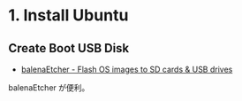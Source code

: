 # 1. Install Ubuntu


## Create Boot USB Disk

- [balenaEtcher - Flash OS images to SD cards & USB drives](https://www.balena.io/etcher/)

balenaEtcher が便利。
